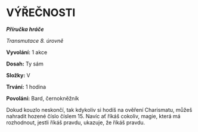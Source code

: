 # VÝŘEČNOSTI

***Příručka hráče***

*Transmutace 8. úrovně*

**Vyvolání:** 1 akce

**Dosah:** Ty sám

**Složky:** V

**Trvání:** 1 hodina

**Povolání:** Bard, černokněžník

Dokud kouzlo neskončí, tak kdykoliv si hodíš na ověření Charismatu, můžeš nahradit hozené číslo číslem 15. Navíc ať říkáš cokoliv, magie, která má rozhodnout, jestli říkáš pravdu, ukazuje, že říkáš pravdu.